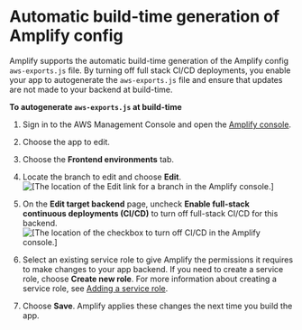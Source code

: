 # Automatic build\-time generation of Amplify config<a name="amplify-config-autogeneration"></a>

Amplify supports the automatic build\-time generation of the Amplify config `aws-exports.js` file\. By turning off full stack CI/CD deployments, you enable your app to autogenerate the `aws-exports.js` file and ensure that updates are not made to your backend at build\-time\.

**To autogenerate `aws-exports.js` at build\-time**

1. Sign in to the AWS Management Console and open the [Amplify console](https://console.aws.amazon.com/amplify/)\.

1. Choose the app to edit\.

1. Choose the **Frontend environments** tab\.

1. Locate the branch to edit and choose **Edit**\.  
![\[The location of the Edit link for a branch in the Amplify console.\]](http://docs.aws.amazon.com/amplify/latest/userguide/images/amplify_edit_backend.png)

1. On the **Edit target backend** page, uncheck **Enable full\-stack continuous deployments \(CI/CD\)** to turn off full\-stack CI/CD for this backend\.  
![\[The location of the checkbox to turn off CI/CD in the Amplify console.\]](http://docs.aws.amazon.com/amplify/latest/userguide/images/amplify_turnoff_CICD.png)

1. Select an existing service role to give Amplify the permissions it requires to make changes to your app backend\. If you need to create a service role, choose **Create new role**\. For more information about creating a service role, see [Adding a service role](how-to-service-role-amplify-console.md)\.

1. Choose **Save**\. Amplify applies these changes the next time you build the app\.